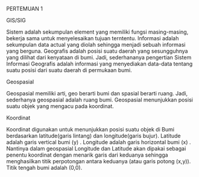 PERTEMUAN 1

GIS/SIG

Sistem adalah sekumpulan element yang memiliki fungsi masing-masing, bekerja sama untuk menyelesaikan tujuan terntentu.
Informasi adalah sekumpulan data actual yang diolah sehingga menjadi sebuah informasi yang berguna.
Geografis adalah posisi suatu daerah yang sesungguhnya yang dilihat dari kenyataan di bumi.
Jadi, sederhananya pengertian Sistem Informasi Geografis adalah informasi yang menyediakan data-data tentang suatu posisi dari suatu daerah di permukaan bumi.

Geospasial

Geospasial memiliki arti, geo berarti bumi dan spasial berarti ruang. Jadi, sederhanya geospasial adalah ruang bumi. Geospasial menunjukkan posisi suatu objek yang mengacu pada koordinat.

Koordinat

Koordinat digunakan untuk menunjukkan posisi suatu objek di Bumi berdasarkan latitude(garis lintang) dan longitude(garis bujur). 
Latitude adalah garis vertical bumi (y)  . 
Longitude adalah garis horizontal bumi (x)  .
Nantinya dalam geospasial Longitude dan Latitude akan dipakai sebagai penentu koordinat dengan menarik garis dari keduanya sehingga menghasilkan titik perpotongan antara keduanya (atau garis potong (x,y)). Titik tengah bumi adalah (0,0).

